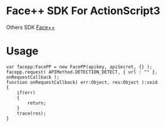 # Face++ SDK For ActionScript3

Others SDK [Face++](https://github.com/FacePlusPlus)

Usage
=====

```
var facepp:FacePP = new FacePP(apikey, apiSecret, {} );
facepp.request( APIMethod.DETECTION_DETECT, { url : "" }, onRequestCallback );
function onRequestCallback( err:Object, res:Object ):void
{
	if(err)
	{
		return;
	}
	trace(res);
}
```
